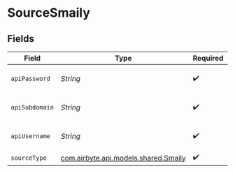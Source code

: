 # SourceSmaily


## Fields

| Field                                                                       | Type                                                                        | Required                                                                    | Description                                                                 |
| --------------------------------------------------------------------------- | --------------------------------------------------------------------------- | --------------------------------------------------------------------------- | --------------------------------------------------------------------------- |
| `apiPassword`                                                               | *String*                                                                    | :heavy_check_mark:                                                          | API user password. See https://smaily.com/help/api/general/create-api-user/ |
| `apiSubdomain`                                                              | *String*                                                                    | :heavy_check_mark:                                                          | API Subdomain. See https://smaily.com/help/api/general/create-api-user/     |
| `apiUsername`                                                               | *String*                                                                    | :heavy_check_mark:                                                          | API user username. See https://smaily.com/help/api/general/create-api-user/ |
| `sourceType`                                                                | [com.airbyte.api.models.shared.Smaily](../../models/shared/Smaily.md)       | :heavy_check_mark:                                                          | N/A                                                                         |